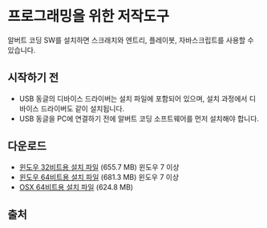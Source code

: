 # 프로그래밍을 위한 저작도구

알버트 코딩 SW를 설치하면 스크래치와 엔트리, 플레이봇, 자바스크립트를 사용할 수 있습니다.


시작하기 전
--
- USB 동글의 디바이스 드라이버는 설치 파일에 포함되어 있으며, 설치 과정에서 디바이스 드라이버도 같이 설치됩니다.
- USB 동글을 PC에 연결하기 전에 알버트 코딩 소프트웨어를 먼저 설치해야 합니다.


다운로드
--
- [윈도우 32비트용 설치 파일](http://www.smartrobotmarket.com/hamster/AlbertCoding-with-entry-win32-v1.8.2.exe) (655.7 MB) 윈도우 7 이상
- [윈도우 64비트용 설치 파일](http://www.smartrobotmarket.com/hamster/AlbertCoding-with-entry-win64-v1.8.2.exe) (681.3 MB) 윈도우 7 이상
- [OSX 64비트용 설치 파일](http://www.smartrobotmarket.com/hamster/AlbertCoding-with-entry-osx64-v1.8.2.dmg) (624.8 MB)



출처
--
